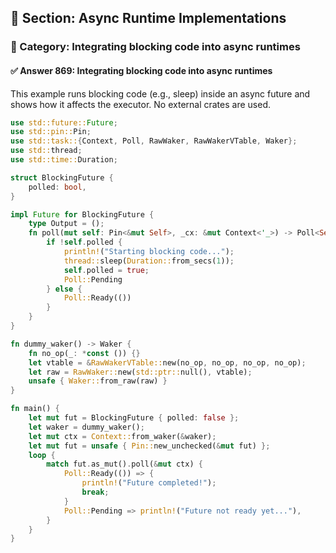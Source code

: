 ## 📘 Section: Async Runtime Implementations
### 🔹 Category: Integrating blocking code into async runtimes
#### ✅ Answer 869: Integrating blocking code into async runtimes

This example runs blocking code (e.g., sleep) inside an async future and shows how it affects the executor. No external crates are used.

```rust
use std::future::Future;
use std::pin::Pin;
use std::task::{Context, Poll, RawWaker, RawWakerVTable, Waker};
use std::thread;
use std::time::Duration;

struct BlockingFuture {
    polled: bool,
}

impl Future for BlockingFuture {
    type Output = ();
    fn poll(mut self: Pin<&mut Self>, _cx: &mut Context<'_>) -> Poll<Self::Output> {
        if !self.polled {
            println!("Starting blocking code...");
            thread::sleep(Duration::from_secs(1));
            self.polled = true;
            Poll::Pending
        } else {
            Poll::Ready(())
        }
    }
}

fn dummy_waker() -> Waker {
    fn no_op(_: *const ()) {}
    let vtable = &RawWakerVTable::new(no_op, no_op, no_op, no_op);
    let raw = RawWaker::new(std::ptr::null(), vtable);
    unsafe { Waker::from_raw(raw) }
}

fn main() {
    let mut fut = BlockingFuture { polled: false };
    let waker = dummy_waker();
    let mut ctx = Context::from_waker(&waker);
    let mut fut = unsafe { Pin::new_unchecked(&mut fut) };
    loop {
        match fut.as_mut().poll(&mut ctx) {
            Poll::Ready(()) => {
                println!("Future completed!");
                break;
            }
            Poll::Pending => println!("Future not ready yet..."),
        }
    }
}
```
